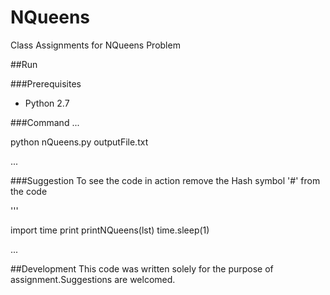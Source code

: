 NQueens
=======

Class Assignments for NQueens Problem

##Run

###Prerequisites

* Python 2.7

###Command
...

python nQueens.py outputFile.txt

...

###Suggestion
To see the code in action remove the Hash symbol '#' from the code

'''

import time
print printNQueens(lst)
time.sleep(1)

...

##Development
This code was written solely for the purpose of assignment.Suggestions are welcomed.
